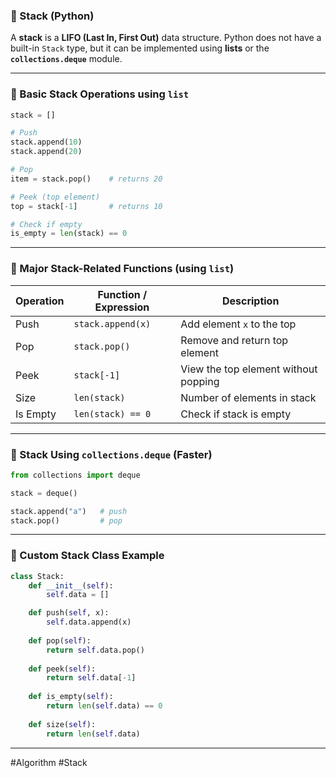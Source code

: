 ### 🔹 Stack (Python)

A **stack** is a **LIFO (Last In, First Out)** data structure. Python does not have a built-in `Stack` type, but it can be implemented using **lists** or the **`collections.deque`** module.

---

### 🔸 Basic Stack Operations using `list`

```python
stack = []

# Push
stack.append(10)
stack.append(20)

# Pop
item = stack.pop()    # returns 20

# Peek (top element)
top = stack[-1]       # returns 10

# Check if empty
is_empty = len(stack) == 0
```

---

### 🔹 Major Stack-Related Functions (using `list`)

| Operation | Function / Expression | Description                          |
| --------- | --------------------- | ------------------------------------ |
| Push      | `stack.append(x)`     | Add element `x` to the top           |
| Pop       | `stack.pop()`         | Remove and return top element        |
| Peek      | `stack[-1]`           | View the top element without popping |
| Size      | `len(stack)`          | Number of elements in stack          |
| Is Empty  | `len(stack) == 0`     | Check if stack is empty              |

---

### 🔸 Stack Using `collections.deque` (Faster)

```python
from collections import deque

stack = deque()

stack.append("a")   # push
stack.pop()         # pop
```

---

### 🔸 Custom Stack Class Example

```python
class Stack:
    def __init__(self):
        self.data = []

    def push(self, x):
        self.data.append(x)
    
    def pop(self):
        return self.data.pop()
    
    def peek(self):
        return self.data[-1]
    
    def is_empty(self):
        return len(self.data) == 0
    
    def size(self):
        return len(self.data)
```

---

#Algorithm #Stack